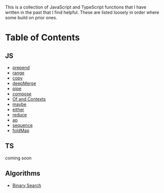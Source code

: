 This is a collection of JavaScript and TypeScript functions that I have written in the past that I find helpful.  These are listed loosely in order where some build on prior ones.

# Table of Contents

## JS

- [prepend](JS/prepend.md)
- [range](JS/range.md)
- [copy](JS/copy.md)
- [deepMerge](JS/deepMerge.md)
- [pipe](JS/pipe.md)
- [compose](JS/compose.md)
- [Of and Contexts](JS/of.md)
- [maybe](JS/maybe.md)
- [either](JS/either.md)
- [reduce](JS/reduce.md)
- [ap](JS/ap.md)
- [sequence](JS/sequence.md)
- [foldMap](JS/foldMap.md)

## TS

coming soon

## Algorithms

- [Binary Search](Algorithms/binarySearch.md)